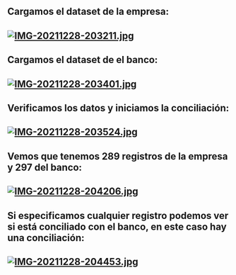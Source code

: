 
## Cargamos el dataset de la empresa:
## [![IMG-20211228-203211.jpg](https://i.postimg.cc/j2fT5t8C/IMG-20211228-203211.jpg)](https://postimg.cc/0K9FXR1q)

## Cargamos el dataset de el banco:
## [![IMG-20211228-203401.jpg](https://i.postimg.cc/mDPxhBdC/IMG-20211228-203401.jpg)](https://postimg.cc/mzWp5fWg)

## Verificamos los datos y iniciamos la conciliación:
## [![IMG-20211228-203524.jpg](https://i.postimg.cc/59H3K6Y8/IMG-20211228-203524.jpg)](https://postimg.cc/G9CGH3jp)

## Vemos que tenemos 289 registros de la empresa y 297 del banco:
## [![IMG-20211228-204206.jpg](https://i.postimg.cc/jq6Jq71H/IMG-20211228-204206.jpg)](https://postimg.cc/PNxq2PTJ)

## Si especificamos cualquier registro podemos ver si está conciliado con el banco, en este caso hay una conciliación:
## [![IMG-20211228-204453.jpg](https://i.postimg.cc/PfZZ9ch5/IMG-20211228-204453.jpg)](https://postimg.cc/4nfmhWmD)

##
##

##
##
